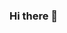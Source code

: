 ### Hi there 👋

<!--
**jarg-147/jarg-147** is a ✨ _special_ ✨ repository because its `README.md` (this file) appears on your GitHub profile.

Here are some ideas to get you started:

- 🔭 I’m currently working on ...
- 🌱 I’m currently learning ...
- 👯 I’m looking to collaborate on ...
- 🤔 I’m looking for help with ...
- 💬 Ask me about ...## 👋 Hi! I'm Javier, Android native application developer.

### 😎 About me

I love mobile development and everything about it, that is why I spend part of my free time creating my own applications and learning new things.

### 🧠 Hard Skills

- Architectures -> MVVM Architecture and Clean Architecture, applying SOLID principles.

- Languages ​​-> Kotlin 100%

- Libraries -> Firebase, Retrofit, OkHttp, Room, Glide among others.

- Dependency Injection (DI) -> Dagger Hilt and Koin.

- Testing: Mockk (Learning)

- Agile Methodologies -> Kanban with Trello, JIRA and ClickUp

- Others -> Jetpack Compose (Learning)

### 🗣️Soft Skills

- I am quite self-taught, if something interests me, I look for a way to learn it and apply it to my projects.
- Proactive, continuously learning and improving.
- Capacity for teamwork.

### 🔨 Tools

- IDEs -> Android Studio, IntelliJ IDEA.

- VCS -> Git, Git flow, GitHub, Bitbucket.

- APIs/WS -> Postman, Swagger.

- UIs -> Zeplin, Canva.
- 📫 How to reach me: ...
- 😄 Pronouns: ...
- ⚡ Fun fact: ...
-->
